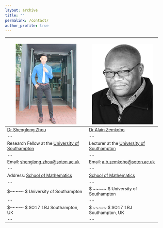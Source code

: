 ```yaml
---
layout: archive
title: ""   
permalink: /contact/
author_profile: true
---
```


 <br/><img src='/images/slzhou.jpg'> | <br/><img src='/images/zem.png'>  
--|--
[Dr Shenglong Zhou](https://shenglongzhou.github.io)  | [Dr Alain Zemkoho](http://www.southampton.ac.uk/~abz1e14/)  
--|--
Research Fellow at the [University of Southampton](https://www.southampton.ac.uk/) | Lecturer at the [University of Southampton](https://www.southampton.ac.uk/) 
--|--
 Email:  shenglong.zhou@soton.ac.uk | Email: a.b.zemkoho@soton.ac.uk 
--|--
 Address:  [School of Mathematics](https://www.southampton.ac.uk/maths) | [School of Mathematics](https://www.southampton.ac.uk/maths) 
--|--
 $~~~~~ $  University of Southampton   | $ ~~~~~ $ University of Southampton 
--|--
  $~~~~~ $  SO17 1BJ Southampton, UK   | $ ~~~~~ $ SO17 1BJ Southampton, UK 
--|--
